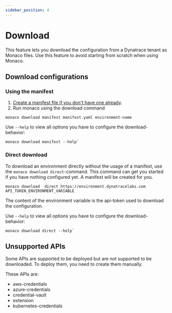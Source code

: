 ```yaml
---
sidebar_position: 4
---
```


# Download

This feature lets you download the configuration from a Dynatrace tenant as Monaco files. 
Use this feature to avoid starting from scratch when using Monaco. 

## Download configurations

### Using the manifest

1. [Create a manifest file if you don't have one already](../configuration/yaml_configuration.md).
2. Run monaco using the download command

```shell
monaco download manifest manifest.yaml environment-name
```

Use `--help` to view all options you have to configure the download-behavior:
```shell
monaco download manifest --help`
```

### Direct download

To download an environment directly without the usage of a manifest, use the `monaco download direct`-command.
This command can get you started if you have nothing configured yet. A manifest will be created for you.

```shell
monaco download  direct https://environment.dynatracelabs.com API_TOKEN_ENVIRONMENT_VARIABLE  
```
The content of the environment variable is the api-token used to download the configuration.

Use `--help` to view all options you have to configure the download-behavior:
```shell
monaco download direct --help`
```


## Unsupported APIs

Some APIs are supported to be deployed but are not supported to be downloaded.
To deploy them, you need to create them manually. 

These APIs are:
* aws-credentials
* azure-credentials
* credential-vault
* extension
* kubernetes-credentials
